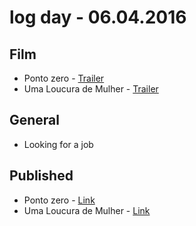 # log day - 06.04.2016

## Film

- Ponto zero - [Trailer](https://youtu.be/OKE4dbCcjEc)
- Uma Loucura de Mulher - [Trailer](https://youtu.be/A8LzHh_rYMQ)


## General 

- Looking for a job


## Published

- Ponto zero - [Link](http://imhomovies.com.br/opinions/em-cartaz/ponto-zero/)
- Uma Loucura de Mulher - [Link](http://imhomovies.com.br/opinions/em-cartaz/uma-loucura-de-mulher/)
